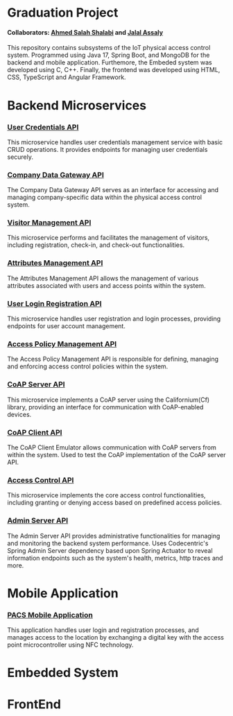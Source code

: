 # Graduation Project
#### Collaborators: [Ahmed Salah Shalabi](https://github.com/AhmedShalabi01) and [Jalal Assaly](https://github.com/Jalal-Assaly)
This repository contains subsystems of the IoT physical access control system. Programmed using Java 17, Spring Boot, and MongoDB for the backend and mobile application. Furthemore, the Embeded system was developed using C, C++. Finally, the frontend was developed using HTML, CSS, TypeScript and Angular Framework. 

# Backend Microservices

### [User Credentials API](https://github.com/Jalal-Assaly/user-credentials-api)
This microservice handles user credentials management service with basic CRUD operations. It provides endpoints for managing user credentials securely.

### [Company Data Gateway API](https://github.com/Jalal-Assaly/company-data-gateway-api)
The Company Data Gateway API serves as an interface for accessing and managing company-specific data within the physical access control system.

### [Visitor Management API](https://github.com/Jalal-Assaly/visitor-management-api)
This microservice performs and facilitates the management of visitors, including registration, check-in, and check-out functionalities.

### [Attributes Management API](https://github.com/AhmedShalabi01/attributes-management-api)
The Attributes Management API allows the management of various attributes associated with users and access points within the system.

### [User Login Registration API](https://github.com/AhmedShalabi01/user-login-registration-api)
This microservice handles user registration and login processes, providing endpoints for user account management.

### [Access Policy Management API](https://github.com/AhmedShalabi01/access-policy-management-api)
The Access Policy Management API is responsible for defining, managing and enforcing access control policies within the system.

### [CoAP Server API](https://github.com/Jalal-Assaly/coap-server-api)
This microservice implements a CoAP server using the Californium(Cf) library, providing an interface for communication with CoAP-enabled devices.

### [CoAP Client API](https://github.com/Jalal-Assaly/coap-client-emulator)
The CoAP Client Emulator allows communication with CoAP servers from within the system. Used to test the CoAP implementation of the CoAP server API.

### [Access Control API](https://github.com/Jalal-Assaly/access-control-api)
This microservice implements the core access control functionalities, including granting or denying access based on predefined access policies.

### [Admin Server API](https://github.com/Jalal-Assaly/admin-server-api)
The Admin Server API provides administrative functionalities for managing and monitoring the backend system performance. Uses Codecentric's Spring Admin Server dependency based upon Spring Actuator to reveal information endpoints such as the system's health, metrics, http traces and more.


# Mobile Application
### [PACS Mobile Application](https://github.com/AhmedShalabi01/pacs-mobile-application.git)
This application handles user login and registration processes, and manages access to the location by exchanging a digital key with the access point microcontroller using NFC technology.

# Embedded System


# FrontEnd 
